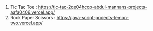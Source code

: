 1) Tic Tac Toe : https://tic-tac-2qe04hcop-abdul-mannans-projects-aafa0406.vercel.app/
2) Rock Paper Scissors : https://java-script-projects-lemon-two.vercel.app/
